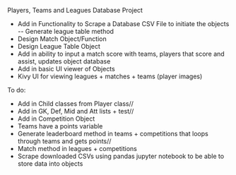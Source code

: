 Players, Teams and Leagues Database Project

- Add in Functionality to Scrape a Database CSV File to initiate the objects
-- Generate league table method
- Design Match Object/Function
- Design League Table Object
- Add in ability to input a match score with teams, players that score and assist, updates object database
- Add in basic UI viewer of Objects
- Kivy UI for viewing leagues + matches + teams (player images)

To do:
- Add in Child classes from Player class//
- Add in GK, Def, Mid and Att lists + test//
- Add in Competition Object 
- Teams have a points variable
- Generate leaderboard method in teams + competitions that loops through teams and gets points//
- Match method in leagues + competitions
- Scrape downloaded CSVs using pandas jupyter notebook to be able to store data into objects